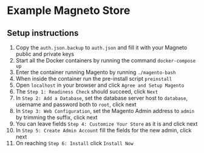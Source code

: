 Example Magneto Store
=====================

Setup instructions
------------------
1.  Copy the `auth.json.backup` to `auth.json` and fill it with your Magneto public and private keys
2.  Start all the Docker containers by running the command `docker-compose up`
3.  Enter the container running Magento by running `./magento-bash`
4.  When inside the container run the pre-install script `preinstall`
5.  Open `localhost` in your browser and click `Agree and Setup Magento`
6.  The `Step 1: Readiness Check` should succeed, click `Next`
7.  In `Step 2: Add a Database`, set the database server host to `database`, username and password both to `root`, click next
8.  In `Step 3: Web Configuration`, set the Magento Admin address to `admin` by trimming the suffix, click next
9.  You can leave fields `Step 4: Customize Your Store` as it is and click next
10. In `Step 5: Create Admin Account` fill the fields for the new admin, click next
11. On reaching `Step 6: Install` click `Install Now`
